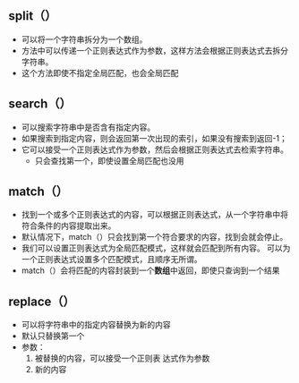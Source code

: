## split（）
- 可以将一个字符串拆分为一个数组。
- 方法中可以传递一个正则表达式作为参数，这样方法会根据正则表达式去拆分字符串。
- 这个方法即使不指定全局匹配，也会全局匹配 
## search（）
- 可以搜索字符串中是否含有指定内容。
- 如果搜索到指定内容，则会返回第一次出现的索引，如果没有搜索到返回-1；
- 它可以接受一个正则表达式作为参数，然后会根据正则表达式去检索字符串。
    - 只会查找第一个，即使设置全局匹配也没用
## match（）
- 找到一个或多个正则表达式的内容，可以根据正则表达式，从一个字符串中将符合条件的内容提取出来。
- 默认情况下，match（）只会找到第一个符合要求的内容，找到会就会停止。
- 我们可以设置正则表达式为全局匹配模式，这样就会匹配到所有内容。
可以为一个正则表达式设置多个匹配模式，且顺序无所谓。
- match（）会将匹配的内容封装到一个**数组**中返回，即使只查询到一个结果
## replace（）
- 可以将字符串中的指定内容替换为新的内容
- 默认只替换第一个
- 参数：
    1. 被替换的内容，可以接受一个正则表	达式作为参数  
    2. 新的内容

